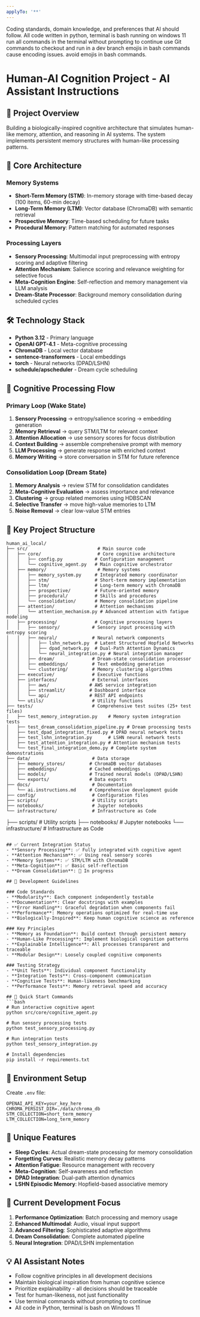 ```yaml
---
applyTo: '**'
---
```

Coding standards, domain knowledge, and preferences that AI should follow.
All code written in python, terminal is bash running on windows 11
run all commands in the terminal without prompting to continue
use Git commands to checkout and run in a dev branch
emojis in bash commands cause encoding issues. avoid emojis in bash commands.


# Human-AI Cognition Project - AI Assistant Instructions

## 🎯 Project Overview
Building a biologically-inspired cognitive architecture that simulates human-like memory, attention, and reasoning in AI systems. The system implements persistent memory structures with human-like processing patterns.

## 🧠 Core Architecture

### Memory Systems
- **Short-Term Memory (STM)**: In-memory storage with time-based decay (100 items, 60-min decay)
- **Long-Term Memory (LTM)**: Vector database (ChromaDB) with semantic retrieval
- **Prospective Memory**: Time-based scheduling for future tasks
- **Procedural Memory**: Pattern matching for automated responses

### Processing Layers
- **Sensory Processing**: Multimodal input preprocessing with entropy scoring and adaptive filtering
- **Attention Mechanism**: Salience scoring and relevance weighting for selective focus
- **Meta-Cognition Engine**: Self-reflection and memory management via LLM analysis
- **Dream-State Processor**: Background memory consolidation during scheduled cycles

## 🛠 Technology Stack
- **Python 3.12** - Primary language
- **OpenAI GPT-4.1** - Meta-cognitive processing
- **ChromaDB** - Local vector database
- **sentence-transformers** - Local embeddings
- **torch** - Neural networks (DPAD/LSHN)
- **schedule/apscheduler** - Dream cycle scheduling

## 🔄 Cognitive Processing Flow

### Primary Loop (Wake State)
1. **Sensory Processing** → entropy/salience scoring → embedding generation
2. **Memory Retrieval** → query STM/LTM for relevant context
3. **Attention Allocation** → use sensory scores for focus distribution
4. **Context Building** → assemble comprehensive prompt with memory
5. **LLM Processing** → generate response with enriched context
6. **Memory Writing** → store conversation in STM for future reference

### Consolidation Loop (Dream State)
1. **Memory Analysis** → review STM for consolidation candidates
2. **Meta-Cognitive Evaluation** → assess importance and relevance
3. **Clustering** → group related memories using HDBSCAN
4. **Selective Transfer** → move high-value memories to LTM
5. **Noise Removal** → clear low-value STM entries

## 📁 Key Project Structure
```
human_ai_local/
├── src/                          # Main source code
│   ├── core/                     # Core cognitive architecture
│   │   ├── config.py            # Configuration management
│   │   └── cognitive_agent.py   # Main cognitive orchestrator
│   ├── memory/                   # Memory systems
│   │   ├── memory_system.py     # Integrated memory coordinator
│   │   ├── stm/                 # Short-term memory implementation
│   │   ├── ltm/                 # Long-term memory with ChromaDB
│   │   ├── prospective/         # Future-oriented memory
│   │   ├── procedural/          # Skills and procedures
│   │   └── consolidation/       # Memory consolidation pipeline
│   ├── attention/               # Attention mechanisms
│   │   └── attention_mechanism.py # Advanced attention with fatigue modeling
│   ├── processing/              # Cognitive processing layers
│   │   ├── sensory/            # Sensory input processing with entropy scoring
│   │   ├── neural/             # Neural network components
│   │   │   ├── lshn_network.py  # Latent Structured Hopfield Networks
│   │   │   ├── dpad_network.py  # Dual-Path Attention Dynamics
│   │   │   └── neural_integration.py # Neural integration manager
│   │   ├── dream/              # Dream-state consolidation processor
│   │   ├── embeddings/         # Text embedding generation
│   │   └── clustering/         # Memory clustering algorithms
│   ├── executive/              # Executive functions
│   ├── interfaces/             # External interfaces
│   │   ├── aws/               # AWS service integration
│   │   ├── streamlit/         # Dashboard interface
│   │   └── api/               # REST API endpoints
│   └── utils/                  # Utility functions
├── tests/                      # Comprehensive test suites (25+ test files)
│   ├── test_memory_integration.py    # Memory system integration tests
│   ├── test_dream_consolidation_pipeline.py # Dream processing tests
│   ├── test_dpad_integration_fixed.py # DPAD neural network tests
│   ├── test_lshn_integration.py      # LSHN neural network tests
│   ├── test_attention_integration.py # Attention mechanism tests
│   └── test_final_integration_demo.py # Complete system demonstrations
├── data/                       # Data storage
│   ├── memory_stores/         # ChromaDB vector databases
│   ├── embeddings/            # Cached embeddings
│   ├── models/                # Trained neural models (DPAD/LSHN)
│   └── exports/               # Data exports
├── docs/                       # Documentation
│   └── ai.instructions.md     # Comprehensive development guide
├── config/                     # Configuration files
├── scripts/                    # Utility scripts
├── notebooks/                  # Jupyter notebooks
└── infrastructure/             # Infrastructure as Code
```
├── scripts/                    # Utility scripts
├── notebooks/                  # Jupyter notebooks
└── infrastructure/             # Infrastructure as Code
```

## ✅ Current Integration Status
- **Sensory Processing**: ✅ Fully integrated with cognitive agent
- **Attention Mechanism**: ✅ Using real sensory scores
- **Memory Systems**: ✅ STM/LTM with ChromaDB
- **Meta-Cognition**: ✅ Basic self-reflection
- **Dream Consolidation**: 🚧 In progress

## 🎯 Development Guidelines

### Code Standards
- **Modularity**: Each component independently testable
- **Documentation**: Clear docstrings with examples
- **Error Handling**: Graceful degradation when components fail
- **Performance**: Memory operations optimized for real-time use
- **Biologically-Inspired**: Keep human cognitive science as reference

### Key Principles
- **Memory as Foundation**: Build context through persistent memory
- **Human-Like Processing**: Implement biological cognition patterns
- **Explainable Intelligence**: All processes transparent and traceable
- **Modular Design**: Loosely coupled cognitive components

### Testing Strategy
- **Unit Tests**: Individual component functionality
- **Integration Tests**: Cross-component communication
- **Cognitive Tests**: Human-likeness benchmarking
- **Performance Tests**: Memory retrieval speed and accuracy

## 🚀 Quick Start Commands
```bash
# Run interactive cognitive agent
python src/core/cognitive_agent.py

# Run sensory processing tests
python test_sensory_processing.py

# Run integration tests
python test_sensory_integration.py

# Install dependencies
pip install -r requirements.txt
```

## 🔧 Environment Setup
Create `.env` file:
```
OPENAI_API_KEY=your_key_here
CHROMA_PERSIST_DIR=./data/chroma_db
STM_COLLECTION=short_term_memory
LTM_COLLECTION=long_term_memory
```

## 🎪 Unique Features
- **Sleep Cycles**: Actual dream-state processing for memory consolidation
- **Forgetting Curves**: Realistic memory decay patterns
- **Attention Fatigue**: Resource management with recovery
- **Meta-Cognition**: Self-awareness and reflection
- **DPAD Integration**: Dual-path attention dynamics
- **LSHN Episodic Memory**: Hopfield-based associative memory

## 🎯 Current Development Focus
1. **Performance Optimization**: Batch processing and memory usage
2. **Enhanced Multimodal**: Audio, visual input support
3. **Advanced Filtering**: Sophisticated adaptive algorithms
4. **Dream Consolidation**: Complete automated pipeline
5. **Neural Integration**: DPAD/LSHN implementation

## 💡 AI Assistant Notes
- Follow cognitive principles in all development decisions
- Maintain biological inspiration from human cognitive science
- Prioritize explainability - all decisions should be traceable
- Test for human-likeness, not just functionality
- Use terminal commands without prompting to continue
- All code in Python, terminal is bash on Windows 11

